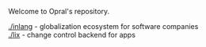 Welcome to Opral's repository. 

[./inlang](./inlang) - globalization ecosystem for software companies   
[./lix](./lix) - change control backend for apps
